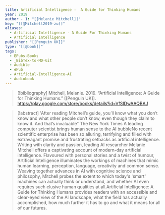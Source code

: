 ```yaml
---
title: Artificial Intelligence -  A Guide for Thinking Humans
year: 2019
author - 1: "[[Melanie Mitchell]]"
key: "[[@Mitchell2019-zu]]"
aliases:
  - Artificial Intelligence - A Guide For Thinking Humans
  - Artificial Intelligence
publisher: "[[Penguin UK]]"
type: "[[@book]]"
tags:
  - EPubs-Books
  - _BibTex-to-MD-Git
  - Audible
  - ePub
  - Artificial-Intelligence-AI
  - Audiobook
---
```


> [!bibliography]
> Mitchell, Melanie. 2019. “Artificial Intelligence: A Guide for Thinking Humans.” [[Penguin UK]]. https://play.google.com/store/books/details?id=VfSIDwAAQBAJ

> [!abstract]
> 'After reading Mitchell’s guide, you’ll know what you don’t know and what other people don’t know, even though they claim to know it. And that’s invaluable” The New York Times A leading computer scientist brings human sense to the AI bubbleNo recent scientific enterprise has been so alluring, terrifying and filled with extravagant promise and frustrating setbacks as artificial intelligence. Writing with clarity and passion, leading AI researcher Melanie Mitchell offers a captivating account of modern-day artificial intelligence. Flavoured with personal stories and a twist of humour, Artificial Intelligence illuminates the workings of machines that mimic human learning, perception, language, creativity and common sense. Weaving together advances in AI with cognitive science and philosophy, Mitchell probes the extent to which today's 'smart' machines can actually think or understand, and whether AI even requires such elusive human qualities at all.Artificial Intelligence: A Guide for Thinking Humans provides readers with an accessible and clear-eyed view of the AI landscape, what the field has actually accomplished, how much further it has to go and what it means for all of our futures.